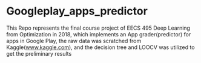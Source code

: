 # Googleplay_apps_predictor
This Repo represents the final course project of EECS 495 Deep Learning from Optimization in 2018, which implements an App grader(predictor) for apps in Google Play,  the raw data was scratched from Kaggle(www.kaggle.com), and the decision tree and LOOCV was utilized to get the preliminary results 
